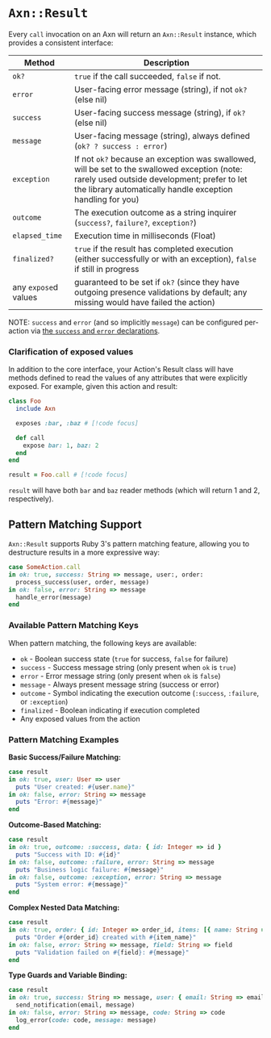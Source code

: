 # `Axn::Result`

Every `call` invocation on an Axn will return an `Axn::Result` instance, which provides a consistent interface:

| Method | Description |
| -- | -- |
| `ok?` | `true` if the call succeeded, `false` if not.
| `error` | User-facing error message (string), if not `ok?` (else nil)
| `success` | User-facing success message (string), if `ok?` (else nil)
| `message` | User-facing message (string), always defined (`ok? ? success : error`)
| `exception` | If not `ok?` because an exception was swallowed, will be set to the swallowed exception (note: rarely used outside development; prefer to let the library automatically handle exception handling for you)
| `outcome` | The execution outcome as a string inquirer (`success?`, `failure?`, `exception?`)
| `elapsed_time` | Execution time in milliseconds (Float)
| `finalized?` | `true` if the result has completed execution (either successfully or with an exception), `false` if still in progress
| any `expose`d values | guaranteed to be set if `ok?` (since they have outgoing presence validations by default; any missing would have failed the action)

NOTE: `success` and `error` (and so implicitly `message`) can be configured per-action via [the `success` and `error` declarations](/reference/class#success-and-error).

### Clarification of exposed values

In addition to the core interface, your Action's Result class will have methods defined to read the values of any attributes that were explicitly exposed.  For example, given this action and result:


```ruby
class Foo
  include Axn

  exposes :bar, :baz # [!code focus]

  def call
    expose bar: 1, baz: 2
  end
end

result = Foo.call # [!code focus]
```

`result` will have both `bar` and `baz` reader methods (which will return 1 and 2, respectively).

## Pattern Matching Support

`Axn::Result` supports Ruby 3's pattern matching feature, allowing you to destructure results in a more expressive way:

```ruby
case SomeAction.call
in ok: true, success: String => message, user:, order:
  process_success(user, order, message)
in ok: false, error: String => message
  handle_error(message)
end
```

### Available Pattern Matching Keys

When pattern matching, the following keys are available:

- `ok` - Boolean success state (`true` for success, `false` for failure)
- `success` - Success message string (only present when `ok` is `true`)
- `error` - Error message string (only present when `ok` is `false`)
- `message` - Always present message string (success or error)
- `outcome` - Symbol indicating the execution outcome (`:success`, `:failure`, or `:exception`)
- `finalized` - Boolean indicating if execution completed
- Any exposed values from the action

### Pattern Matching Examples

**Basic Success/Failure Matching:**
```ruby
case result
in ok: true, user: User => user
  puts "User created: #{user.name}"
in ok: false, error: String => message
  puts "Error: #{message}"
end
```

**Outcome-Based Matching:**
```ruby
case result
in ok: true, outcome: :success, data: { id: Integer => id }
  puts "Success with ID: #{id}"
in ok: false, outcome: :failure, error: String => message
  puts "Business logic failure: #{message}"
in ok: false, outcome: :exception, error: String => message
  puts "System error: #{message}"
end
```

**Complex Nested Data Matching:**
```ruby
case result
in ok: true, order: { id: Integer => order_id, items: [{ name: String => item_name }] }
  puts "Order #{order_id} created with #{item_name}"
in ok: false, error: String => message, field: String => field
  puts "Validation failed on #{field}: #{message}"
end
```

**Type Guards and Variable Binding:**
```ruby
case result
in ok: true, success: String => message, user: { email: String => email }
  send_notification(email, message)
in ok: false, error: String => message, code: String => code
  log_error(code: code, message: message)
end
```
